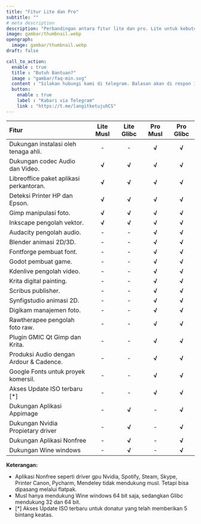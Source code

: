 ```yaml
---
title: "Fitur Lite dan Pro"
subtitle: ""
# meta description
description: "Perbandingan antara fitur lite dan pro. Lite untuk kebutuhan sederhana, sedangkan pro untuk kebutuhan profesional."
image: gambar/thumbnail.webp
opengraph:
  image: gambar/thumbnail.webp
draft: false

call_to_action:
  enable : true
  title : "Butuh Bantuan?"
  image : "gambar/faq-min.svg"
  content : "Silakan hubungi kami di telegram. Balasan akan di respon 1x3 jam."
  button:
    enable : true
    label : "Kabari via Telegram"
    link : "https://t.me/langitketujuhCS"
---
```


**Fitur** | **Lite Musl** | **Lite Glibc** | **Pro Musl** | **Pro Glibc**
:--- | :---: | :---: | :---: | :---:
Dukungan instalasi oleh tenaga ahli. | - | -  | **√** | **√**
Dukungan codec Audio dan Video. | **√** | **√** | **√** | **√**
Libreoffice paket aplikasi perkantoran. | **√** | **√** | **√** | **√**
Deteksi Printer HP dan Epson. | **√** | **√** | **√** | **√**
Gimp manipulasi foto. | **√** | **√** | **√** | **√**
Inkscape pengolah vektor. | **√** | **√** | **√** | **√**
Audacity pengolah audio. | - | -  | **√** | **√**
Blender animasi 2D/3D. | - | -  | **√** | **√**
Fontforge pembuat font. | - | -  | **√** | **√**
Godot pembuat game. | - | -  | **√** | **√**
Kdenlive pengolah video. | - | -  | **√** | **√**
Krita digital painting. | - | -  | **√** | **√**
Scribus publisher. | - | -  | **√** | **√**
Synfigstudio animasi 2D. | - | -  | **√** | **√**
Digikam manajemen foto. | - | -  | **√** | **√**
Rawtherapee pengolah foto raw. | - | -  | **√** | **√**
Plugin GMIC Qt Gimp dan Krita. | - | -  | **√** | **√**
Produksi Audio dengan Ardour & Cadence. | - | -  | **√** | **√**
Google Fonts untuk proyek komersil. | - | -  | **√** | **√**
Akses Update ISO terbaru [*] | -  | - | **√**  | **√**
Dukungan Aplikasi Appimage | - | **√** | -   | **√**
Dukungan Nvidia Propietary driver | - | **√** | -   | **√**
Dukungan Aplikasi Nonfree  | - | **√** | -   | **√**
Dukungan Wine windows | - | **√** | -  | **√**

**Keterangan:**

- Aplikasi Nonfree seperti driver gpu Nvidia, Spotify, Steam, Skype, Printer Canon, Pycharm, Mendeley tidak mendukung musl. Tetapi bisa dipasang melalui flatpak.
- Musl hanya mendukung Wine windows 64 bit saja, sedangkan Glibc mendukung 32 dan 64 bit.
- [*] Akses Update ISO terbaru untuk donatur yang telah memberikan 5 bintang keatas.
